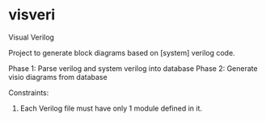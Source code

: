 # visveri
Visual Verilog


Project to generate block diagrams based on [system] verilog code.


Phase 1: Parse verilog and system verilog into database
Phase 2: Generate visio diagrams from database

Constraints:

1.  Each Verilog file must have only 1 module defined in it.
